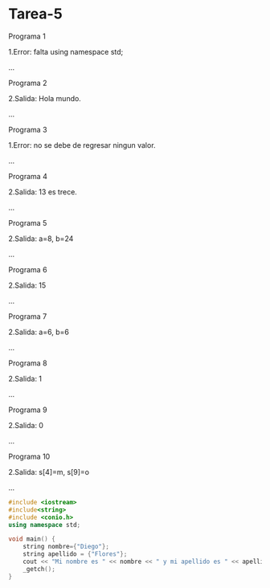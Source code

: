 # Tarea-5
<p>Programa 1</p>
<p>1.Error: falta using namespace std;</p>
<p>...</p>
<p>Programa 2</p>
<p>2.Salida: Hola mundo.</p>
<p>...</p>
<p>Programa 3</p>
<p>1.Error: no se debe de regresar ningun valor.</p>
<p>...</p>
<p>Programa 4</p>
<p>2.Salida: 13 es trece.</p>
<p>...</p>
<p>Programa 5</p>
<p>2.Salida: a=8, b=24</p>
<p>...</p>
<p>Programa 6</p>
<p>2.Salida: 15</p>
<p>...</p>
<p>Programa 7</p>
<p>2.Salida: a=6, b=6</p>
<p>...</p>
<p>Programa 8</p>
<p>2.Salida: 1</p>
<p>...</p>
<p>Programa 9</p>
<p>2.Salida: 0</p>
<p>...</p>
<p>Programa 10</p>
<p>2.Salida: s[4]=m, s[9]=o</p>
<p>...</p>

```C++
#include <iostream>
#include<string>
#include <conio.h>
using namespace std;

void main() {
	string nombre={"Diego"};
	string apellido = {"Flores"};
	cout << "Mi nombre es " << nombre << " y mi apellido es " << apellido << ".";
	_getch();
}
```





